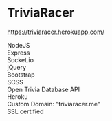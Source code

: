 # TriviaRacer
https://triviaracer.herokuapp.com/

NodeJS<br>
Express<br>
Socket.io<br>
jQuery<br>
Bootstrap<br>
SCSS<br>
Open Trivia Database API<br>
Heroku<br>
Custom Domain: "triviaracer.me"<br>
SSL certified